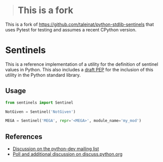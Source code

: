 > # This is a fork

This is a fork of https://github.com/taleinat/python-stdlib-sentinels that uses Pytest for testing and assumes a recent CPython version.

# Sentinels

This is a reference implementation of a utility for the definition of
sentinel values in Python.  This also includes a [draft PEP](pep-0661.rst) for
the inclusion of this utility in the Python standard library.

## Usage

```python
from sentinels import Sentinel

NotGiven = Sentinel('NotGiven')

MEGA = Sentinel('MEGA', repr='<MEGA>', module_name='my_mod')
```

## References

* [Discussion on the python-dev mailing list](https://mail.python.org/archives/list/python-dev@python.org/thread/ZLVPD2OISI7M4POMTR2FCQTE6TPMPTO3/)
* [Poll and additional discussion on discuss.python.org](https://discuss.python.org/t/sentinel-values-in-the-stdlib/8810)
